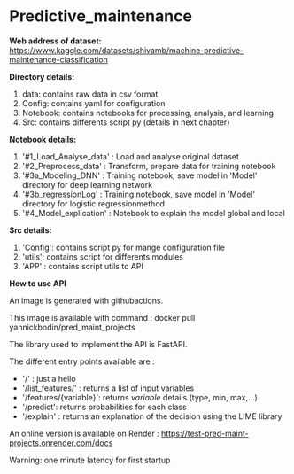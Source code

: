 # Predictive_maintenance

**Web address of dataset:**
https://www.kaggle.com/datasets/shivamb/machine-predictive-maintenance-classification

**Directory details:**
1. data: contains raw data in csv format
2. Config: contains yaml for configuration
3. Notebook: contains notebooks for processing, analysis, and learning
4. Src: contains differents script py (details in next chapter)

**Notebook details:**
1. '#1_Load_Analyse_data' : Load and analyse original dataset
2. '#2_Preprocess_data' : Transform, prepare data for training notebook
3. '#3a_Modeling_DNN' : Training notebook, save model in 'Model' directory for deep learning network
4. '#3b_regressionLog' : Training notebook, save model in 'Model' directory for logistic regressionmethod
4. '#4_Model_explication' : Notebook to explain the model global and local

**Src details:**
1. 'Config': contains script py for mange configuration file
2. 'utils': contains script for differents modules
3. 'APP' : contains script utils to API

**How to use API**


An image is generated with githubactions.

This image is available with command :
    docker pull yannickbodin/pred_maint_projects

The library used to implement the API is FastAPI.

The different entry points available are :
- '/' : just a hello
- '/list_features/' : returns a list of input variables 
- '/features/{variable}': returns *variable* details (type, min, max,...)
- '/predict': returns probabilities for each class
- '/explain' : returns an explanation of the decision using the LIME library

An online version is available on Render :
https://test-pred-maint-projects.onrender.com/docs

Warning: one minute latency for first startup
